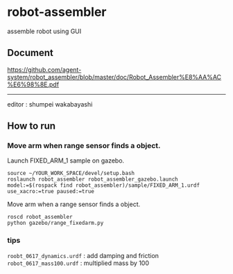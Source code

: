 # robot-assembler
assemble robot using GUI

## Document
https://github.com/agent-system/robot_assembler/blob/master/doc/Robot_Assembler%E8%AA%AC%E6%98%8E.pdf


**************************
editor : shumpei wakabayashi 

## How to run

### Move arm when range sensor finds a object. 

Launch FIXED_ARM_1 sample on gazebo.
```
source ~/YOUR_WORK_SPACE/devel/setup.bash
roslaunch robot_assembler robot_assembler_gazebo.launch model:=$(rospack find robot_assembler)/sample/FIXED_ARM_1.urdf use_xacro:=true paused:=true
```

Move arm when a range sensor finds a object.
```
roscd robot_assembler
python gazebo/range_fixedarm.py 
```

### tips
`roobt_0617_dynamics.urdf` : add damping and friction 
`robot_0617_mass100.urdf` : multiplied mass by 100